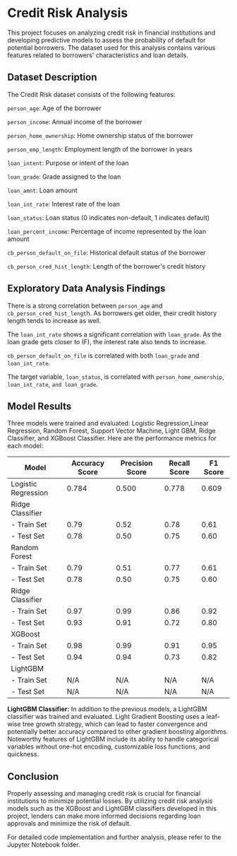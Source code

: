 # Credit Risk Analysis
This project focuses on analyzing credit risk in financial institutions and developing predictive models to assess the probability of default for potential borrowers. The dataset used for this analysis contains various features related to borrowers' characteristics and loan details.

## Dataset Description
The Credit Risk dataset consists of the following features:

`person_age`: Age of the borrower
 
`person_income`: Annual income of the borrower

`person_home_ownership`: Home ownership status of the borrower

`person_emp_length`: Employment length of the borrower in years

`loan_intent`: Purpose or intent of the loan

`loan_grade`: Grade assigned to the loan

`loan_amnt`: Loan amount

`loan_int_rate`: Interest rate of the loan

`loan_status`: Loan status (0 indicates non-default, 1 indicates default)

`loan_percent_income`: Percentage of income represented by the loan amount

`cb_person_default_on_file`: Historical default status of the borrower

`cb_person_cred_hist_length`: Length of the borrower's credit history

## Exploratory Data Analysis Findings
There is a strong correlation between `person_age` and `cb_person_cred_hist_lengt`h. As borrowers get older, their credit history length tends to increase as well.

The `loan_int_rate` shows a significant correlation with `loan_grade`. As the loan grade gets closer to (F), the interest rate also tends to increase.

`cb_person_default_on_file` is correlated with both `loan_grade` and `loan_int_rate`.

The target variable, `loan_status`, is correlated with `person_home_ownership`,` loan_int_rate`, `and loan_grade`.

## Model Results
Three models were trained and evaluated: Logistic Regression,Linear Regression, Random Forest, Support Vector Machine, Light GBM, Ridge Classifier, and XGBoost Classifier. Here are the performance metrics for each model:

| Model                   | Accuracy Score | Precision Score | Recall Score | F1 Score |
|-------------------------|----------------|-----------------|--------------|----------|
| Logistic Regression     | 0.784          | 0.500           | 0.778        | 0.609    |
| Ridge Classifier        |                |                 |              |          |
| - Train Set             | 0.79           | 0.52            | 0.78         | 0.61     |
| - Test Set              | 0.78           | 0.50            | 0.75         | 0.60     |
| Random Forest           |                |                 |              |          |
| - Train Set             | 0.79           | 0.51            | 0.77         | 0.61     |
| - Test Set              | 0.78           | 0.50            | 0.75         | 0.60     | 
| Ridge Classifier        |                |                 |              |          |
| - Train Set             | 0.97           | 0.99            | 0.86         | 0.92     |
| - Test Set              | 0.93           | 0.91            | 0.72         | 0.80     | 
| XGBoost                 |                |                 |              |          |
| - Train Set             | 0.98           | 0.99            | 0.91         | 0.95     |
| - Test Set              | 0.94           | 0.94            | 0.73         | 0.82     |
| LightGBM                |                |                 |              |          |
| - Train Set             | N/A            | N/A            | N/A         | N/A     |
| - Test Set              | N/A            | N/A            | N/A         | N/A     | 


**LightGBM Classifier:**
In addition to the previous models, a LightGBM classifier was trained and evaluated. Light Gradient Boosting uses a leaf-wise tree growth strategy, which can lead to faster convergence and potentially better accuracy compared to other gradient boosting algorithms. Noteworthy features of LightGBM include its ability to handle categorical variables without one-hot encoding, customizable loss functions, and quickness.

## Conclusion
Properly assessing and managing credit risk is crucial for financial institutions to minimize potential losses. By utilizing credit risk analysis models such as the XGBoost and LightGBM classifiers developed in this project, lenders can make more informed decisions regarding loan approvals and minimize the risk of default.

For detailed code implementation and further analysis, please refer to the Jupyter Notebook folder.
